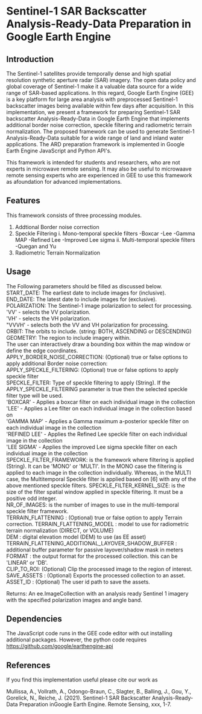# Sentinel-1 SAR Backscatter Analysis-Ready-Data Preparation in Google Earth Engine

## Introduction
The Sentinel-1 satellites provide temporally dense and high spatial resolution synthetic aperture radar (SAR) imagery. The open data policy and global coverage of Sentinel-1 make it a valuable data source for a wide range of SAR-based applications. In this regard, Google Earth Engine (GEE) is a key platform for large area analysis with preprocessed Sentinel-1 backscatter images being available within few days after acquisition.  In this implementation, we present a framework for preparing Sentinel-1 SAR backscatter Analysis-Ready-Data in Google Earth Engine that implements additional border noise correction, speckle filtering and radiometric terrain normalization. The proposed framework can be used to generate Sentinel-1 Analysis-Ready-Data suitable for a wide range of land and inland water applications. The ARD preparation framework is implemented in Google Earth Engine JavaScript and Python API's.

This framework is intended for students and researchers, who are not experts in microwave remote sensing. It may also be useful to microwaave remote sensing experts who are experienced in GEE to use this framework as afoundation for advanced implementations.

## Features
This framework consists of three processing modules.
1. Addtional Border noise correction
2. Speckle Filtering
    i. Mono-temporal speckle filters
       -Boxcar
       -Lee
       -Gamma MAP
       -Refined Lee
       -Improved Lee sigma
    ii. Multi-temporal speckle filters
       -Quegan and Yu
3. Radiometric Terrain Normalization

## Usage
The Following parameters should be filled as discussed below.
START_DATE: The earliest date to include images for (inclusive).<br/>
END_DATE: The latest date to include images for (exclusive).<br/>
POLARIZATION: The Sentinel-1 image polarization to select for processing.<br/>
            'VV' - selects the VV polarization.<br/>
            'VH' - selects the VH polarization.<br/>
            "VVVH' - selects both the VV and VH polarization for processing.<br/>
ORBIT:  The orbits to include. (string: BOTH, ASCENDING or DESCENDING)<br/>
GEOMETRY: The region to include imagery within.<br/>
            The user can interactively draw a bounding box within the map window or define the edge coordinates.<br/>
APPLY_BORDER_NOISE_CORRECTION: (Optional) true or false options to apply additional Border noise correction:<br/>
APPLY_SPECKLE_FILTERING: (Optional) true or false options to apply speckle filter<br/>
SPECKLE_FILTER: Type of speckle filtering to apply (String). If the APPLY_SPECKLE_FILTERING parameter is true then the selected speckle filter type will be used.<br/>
            'BOXCAR' - Applies a boxcar filter on each individual image in the collection<br/>
            'LEE' - Applies a Lee filter on each individual image in the collection based on <br/>
            'GAMMA MAP' - Applies a Gamma maximum a-posterior speckle filter on each individual image in the collection <br/>
            'REFINED LEE' - Applies the Refined Lee speckle filter on each individual image in the collection<br/>
            'LEE SIGMA' - Applies the improved Lee sigma speckle filter on each individual image in the collection<br/>
SPECKLE_FILTER_FRAMEWORK: is the framework where filtering is applied (String). It can be 'MONO' or 'MULTI'. In the MONO case
                          the filtering is applied to each image in the collection individually. Whereas, in the MULTI case,
                          the Multitemporal Speckle filter is applied based on  [6] with any of the above mentioned speckle filters.
SPECKLE_FILTER_KERNEL_SIZE: is the size of the filter spatial window applied in speckle filtering. It must be a positive odd integer.<br/>
NR_OF_IMAGES: is the number of images to use in the multi-temporal speckle filter framework.<br/>
TERRAIN_FLATTENING : (Optional) true or false option to apply Terrain correction.
TERRAIN_FLATTENING_MODEL : model to use for radiometric terrain normalization (DIRECT, or VOLUME)<br/>
DEM : digital elevation model (DEM) to use (as EE asset)<br/>
TERRAIN_FLATTENING_ADDITIONAL_LAYOVER_SHADOW_BUFFER : additional buffer parameter for passive layover/shadow mask in meters<br/>
FORMAT : the output format for the processed collection. this can be 'LINEAR' or 'DB'.<br/>
CLIP_TO_ROI: (Optional) Clip the processed image to the region of interest.<br/>
SAVE_ASSETS : (Optional) Exports the processed collection to an asset.<br/>
ASSET_ID : (Optional) The user id path to save the assets.<br/>
        
Returns:
        An ee.ImageCollection with an analysis ready Sentinel 1 imagery with the specified polarization images and angle band.

## Dependencies
The JavaScript code runs in the GEE code editor with out installing additional packages. However, the python code requires 
https://github.com/google/earthengine-api

## References
If you find this implementation useful please cite our work as

Mullissa, A., Vollrath, A., Odongo-Braun, C., Slagter, B., Balling, J., Gou, Y., Gorelick, N., Reiche, J. (2021). Sentinel-1 SAR Backscatter Analysis-Ready-Data Preparation inGoogle Earth Engine. Remote Sensing, xxx, 1-7.
